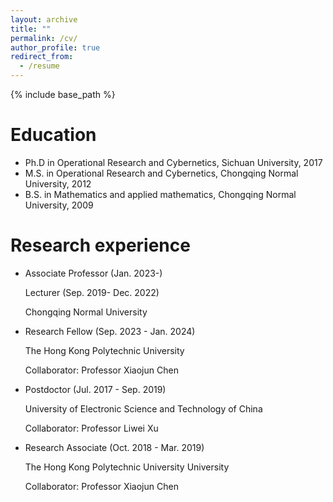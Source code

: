 ```yaml
---
layout: archive
title: ""
permalink: /cv/
author_profile: true
redirect_from:
  - /resume
---
```


{% include base_path %}

Education
======
* Ph.D in Operational Research and Cybernetics, Sichuan University, 2017
* M.S. in Operational Research and Cybernetics, Chongqing Normal University, 2012
* B.S. in Mathematics and applied mathematics, Chongqing Normal University, 2009

Research experience
======
* Associate Professor (Jan. 2023-)
  
  Lecturer (Sep. 2019- Dec. 2022)
  
  Chongqing Normal University 


* Research Fellow (Sep. 2023 - Jan. 2024)
  
  The Hong Kong Polytechnic University
  
  Collaborator: Professor Xiaojun Chen


* Postdoctor (Jul. 2017 - Sep. 2019)
   
  University of Electronic Science and Technology of China
  
  Collaborator: Professor Liwei Xu
  


* Research Associate (Oct. 2018 - Mar. 2019)
  
  The Hong Kong Polytechnic University University
  
  Collaborator: Professor Xiaojun Chen 

